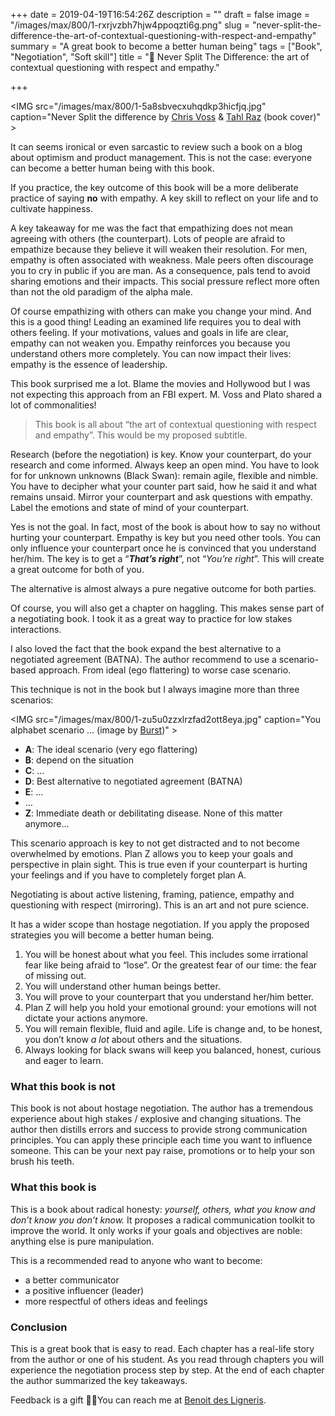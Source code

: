 +++
date = 2019-04-19T16:54:26Z
description = ""
draft = false
image = "/images/max/800/1-rxrjvzbh7hjw4ppoqzti6g.png"
slug = "never-split-the-difference-the-art-of-contextual-questioning-with-respect-and-empathy"
summary = "A great book to become a better human being"
tags = ["Book", "Negotiation", "Soft skill"]
title = "📖 Never Split The Difference: the art of contextual questioning with respect and empathy."

+++


<IMG src="/images/max/800/1-5a8sbvecxuhqdkp3hicfjq.jpg" caption="Never Split the difference by <a href="https://twitter.com/VossNegotiation" data-href="https://twitter.com/VossNegotiation" class="markup--anchor markup--figure-anchor" rel="noopener" target="_blank">Chris Voss</a> &amp; <a href="https://twitter.com/tahlraz" data-href="https://twitter.com/tahlraz" class="markup--anchor markup--figure-anchor" rel="noopener" target="_blank">Tahl Raz</a> (book&nbsp;cover)" >

It can seems ironical or even sarcastic to review such a book on a blog about optimism and product management. This is not the case: everyone can become a better human being with this book.

If you practice, the key outcome of this book will be a more deliberate practice of saying **no** with empathy. A key skill to reflect on your life and to cultivate happiness.

A key takeaway for me was the fact that empathizing does not mean agreeing with others (the counterpart). Lots of people are afraid to empathize because they believe it will weaken their resolution. For men, empathy is often associated with weakness. Male peers often discourage you to cry in public if you are man. As a consequence, pals tend to avoid sharing emotions and their impacts. This social pressure reflect more often than not the old paradigm of the alpha male.

Of course empathizing with others can make you change your mind. And this is a good thing! Leading an examined life requires you to deal with others feeling. If your motivations, values and goals in life are clear, empathy can not weaken you. Empathy reinforces you because you understand others more completely. You can now impact their lives: empathy is the essence of leadership.

This book surprised me a lot. Blame the movies and Hollywood but I was not expecting this approach from an FBI expert. M. Voss and Plato shared a lot of commonalities!

> This book is all about “the art of contextual questioning with respect and empathy”. This would be my proposed subtitle.

Research (before the negotiation) is key. Know your counterpart, do your research and come informed. Always keep an open mind. You have to look for for unknown unknowns (Black Swan): remain agile, flexible and nimble. You have to decipher what your counter part said, how he said it and what remains unsaid. Mirror your counterpart and ask questions with empathy. Label the emotions and state of mind of your counterpart.

Yes is not the goal. In fact, most of the book is about how to say no without hurting your counterpart. Empathy is key but you need other tools. You can only influence your counterpart once he is convinced that you understand her/him. The key is to get a “**_That’s right_**”, not “_You’re right_”. This will create a great outcome for both of you.

The alternative is almost always a pure negative outcome for both parties.

Of course, you will also get a chapter on haggling. This makes sense part of a negotiating book. I took it as a great way to practice for low stakes interactions.

I also loved the fact that the book expand the best alternative to a negotiated agreement (BATNA). The author recommend to use a scenario-based approach. From ideal (ego flattering) to worse case scenario.

This technique is not in the book but I always imagine more than three scenarios:

<IMG src="/images/max/800/1-zu5u0zzxlrzfad2ott8eya.jpg" caption="You alphabet scenario&nbsp;… (image by&nbsp;<a href="https://burst.shopify.com/" data-href="https://burst.shopify.com/" class="markup--anchor markup--figure-anchor" rel="noopener" target="_blank">Burst</a>)" >

* **A**: The ideal scenario (very ego flattering)
* **B**: depend on the situation
* **C**: …
* **D**: Best alternative to negotiated agreement (BATNA)
* **E**: …
* …
* **Z**: Immediate death or debilitating disease. None of this matter anymore…

This scenario approach is key to not get distracted and to not become overwhelmed by emotions. Plan Z allows you to keep your goals and perspective in plain sight. This is true even if your counterpart is hurting your feelings and if you have to completely forget plan A.

Negotiating is about active listening, framing, patience, empathy and questioning with respect (mirroring). This is an art and not pure science.

It has a wider scope than hostage negotiation. If you apply the proposed strategies you will become a better human being.

1. You will be honest about what you feel. This includes some irrational fear like being afraid to “lose”. Or the greatest fear of our time: the fear of missing out.
2. You will understand other human beings better.
3. You will prove to your counterpart that you understand her/him better.
4. Plan Z will help you hold your emotional ground: your emotions will not dictate your actions anymore.
5. You will remain flexible, fluid and agile. Life is change and, to be honest, you don’t know _a lot_ about others and the situations.
6. Always looking for black swans will keep you balanced, honest, curious and eager to learn.

### What this book is not

This book is not about hostage negotiation. The author has a tremendous experience about high stakes / explosive and changing situations. The author then distills errors and success to provide strong communication principles. You can apply these principle each time you want to influence someone. This can be your next pay raise, promotions or to help your son brush his teeth.

### What this book is

This is a book about radical honesty: _yourself, others, what you know and don’t know you don’t know._ It proposes a radical communication toolkit to improve the world. It only works if your goals and objectives are noble: anything else is pure manipulation.

This is a recommended read to anyone who want to become:

* a better communicator
* a positive influencer (leader)
* more respectful of others ideas and feelings

### Conclusion

This is a great book that is easy to read. Each chapter has a real-life story from the author or one of his student. As you read through chapters you will experience the negotiation process step by step. At the end of each chapter the author summarized the key takeaways.

Feedback is a gift 🙏🏼You can reach me at [Benoit des Ligneris](mailto:ben@radicaloptimist.org ).



